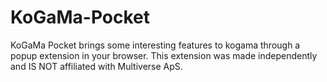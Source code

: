 # KoGaMa-Pocket
KoGaMa Pocket brings some interesting features to kogama through a popup extension in your browser. This extension was made independently and IS NOT affiliated with Multiverse ApS.
